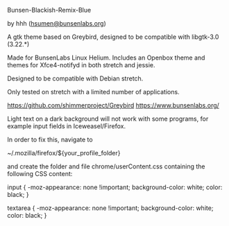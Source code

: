 Bunsen-Blackish-Remix-Blue

by hhh (hsumen@bunsenlabs.org)

A gtk theme based on Greybird, designed to be compatible 
with libgtk-3.0 (3.22.*)

Made for BunsenLabs Linux Helium. Includes an Openbox theme
and themes for Xfce4-notifyd in both stretch and jessie.

Designed to be compatible with Debian stretch.

Only tested on stretch with a limited number of applications.

https://github.com/shimmerproject/Greybird
https://www.bunsenlabs.org/

Light text on a dark background will not work with some programs, for
example input fields in Iceweasel/Firefox.

In order to fix this, navigate to

  ~/.mozilla/firefox/${your_profile_folder}

and create the folder and file chrome/userContent.css containing the
following CSS content:

input {
  -moz-appearance: none !important;
  background-color: white;
  color: black;
}

textarea {
  -moz-appearance: none !important;
  background-color: white;
  color: black;
}
